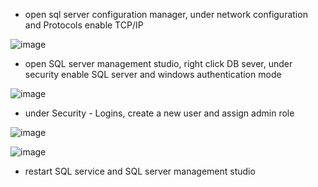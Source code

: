 - open sql server configuration manager, under network configuration and Protocols enable TCP/IP
  
![image](https://github.com/lazakun/fetch_data_mult_tbl_pyspark/assets/100403369/b627e26e-d1b3-412f-84b3-89b4b1b200d7)

- open SQL server management studio, right click DB sever, under security enable SQL server and windows authentication mode

![image](https://github.com/lazakun/fetch_data_mult_tbl_pyspark/assets/100403369/b098ada7-cf2d-41eb-bdf6-b8ff8e7554f0)

- under Security - Logins, create a new user and assign admin role

![image](https://github.com/lazakun/fetch_data_mult_tbl_pyspark/assets/100403369/461fb504-b886-4bc4-b16e-51a358f0c888)

![image](https://github.com/lazakun/fetch_data_mult_tbl_pyspark/assets/100403369/e4d9ee28-75ba-4a27-ba71-3e58d6190be0)

- restart SQL service and SQL server management studio
